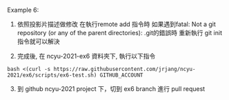 Example 6:

1. 依照投影片描述做修改
   在執行remote add 指令時
   如果遇到fatal: Not a git repository (or any of the parent directories): .git的錯誤時
   重新執行 git init指令就可以解決

2. 完成後, 在 ncyu-2021-ex6 資料夾下, 執行以下指令

```
bash <(curl -s https://raw.githubusercontent.com/jrjang/ncyu-2021/ex6/scripts/ex6-test.sh) GITHUB_ACCOUNT
```

3. 到 github ncyu-2021 project 下，切到 ex6 branch 進行 pull request
